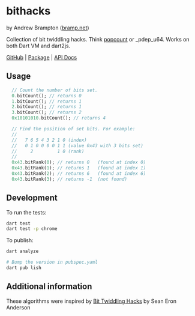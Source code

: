 # bithacks

by Andrew Brampton ([bramp.net](https://bramp.net))

Collection of bit twiddling hacks. Think
[popcount](https://en.cppreference.com/w/cpp/numeric/popcount) or _pdep_u64.
Works on both Dart VM and dart2js.

[GitHub](https://github.com/bramp/bithacks) | [Package](https://pub.dev/packages/bithacks) | [API Docs](https://pub.dev/documentation/bithacks/latest/)


## Usage

```dart
  // Count the number of bits set.
  0.bitCount(); // returns 0
  1.bitCount(); // returns 1
  2.bitCount(); // returns 1
  3.bitCount(); // returns 2
  0x10101010.bitCount(); // returns 4

  // Find the position of set bits. For example:
  //
  //   7 6 5 4 3 2 1 0 (index)
  //   0 1 0 0 0 0 1 1 (value 0x43 with 3 bits set)
  //     2         1 0 (rank)
  //
  0x43.bitRank(0); // returns 0   (found at index 0)
  0x43.bitRank(1); // returns 1   (found at index 1)
  0x43.bitRank(2); // returns 6   (found at index 6)
  0x43.bitRank(3); // returns -1  (not found)
```

## Development

To run the tests:

```bash
dart test
dart test -p chrome
```

To publish:

```bash
dart analyze

# Bump the version in pubspec.yaml
dart pub lish
```

## Additional information

These algorithms were inspired by [Bit Twiddling Hacks](https://graphics.stanford.edu/~seander/bithacks.html)
by Sean Eron Anderson
